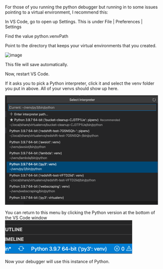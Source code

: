 For those of you running the python debugger but running in to some issues pointing to a virtual environment, I recommend this:

In VS Code, go to open up Settings. This is under File | Preferences | Settings

Find the value python.venvPath 

Point to the directory that keeps your virtual environments that you created. 

![image](https://github.com/leonardf-git/it3038-2023/assets/97567564/d17ba08a-f369-442c-a006-de07e1637bd1)


This file will save automatically. 

Now, restart VS Code. 

If it asks you to pick a Python interpreter, click it and select the venv folder you put in above. All of your venvs should show up here. 

![](/screenshots/21-10-28-16-37-45.png)

You can return to this menu by clicking the Python version at the bottom of the VS Code window
![](/screenshots/21-10-28-16-38-18.png)

Now your debugger will use this instance of Python. 
